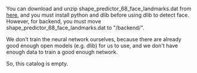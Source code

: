 You can download and unzip shape_predictor_68_face_landmarks.dat from [here](http://dlib.net/files/shape_predictor_68_face_landmarks.dat.bz2), and you must install python and dlib before using dlib to detect face. However, for backend, you must move shape_predictor_68_face_landmarks.dat to "/backend/". 

We don't train the neural network ourselves, because there are already good enough open models (e.g. dlib) for us to use, and we don't have enough data to train a good enough network. 

So, this catalog is empty.